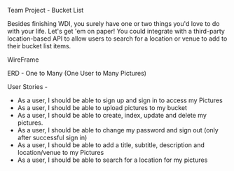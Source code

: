 Team Project - Bucket List

Besides finishing WDI, you surely have one or two things you'd love to do with your life. Let's get 'em on paper! You could integrate with a third-party location-based API to allow users to search for a location or venue to add to their bucket list items.

WireFrame

ERD - One to Many (One User to Many Pictures)

User Stories -
- As a user, I should be able to sign up and sign in to access my Pictures
- As a user, I should be able to upload pictures to my bucket 
- As a user, I should be able to create, index, update and delete my pictures.
- As a user, I should be able to change my password and sign out (only after successful sign in)
- As a user, I should be able to add a title, subtitle, description and location/venue to my Pictures
- As a user, I should be able to search for a location for my pictures
